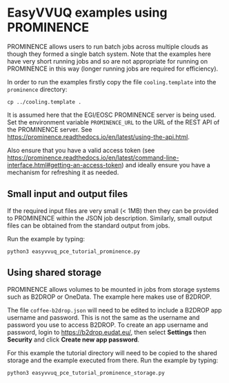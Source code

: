 # EasyVVUQ examples using PROMINENCE

PROMINENCE allows users to run batch jobs across multiple clouds as though they formed a single batch system. Note that the examples here have very short
running jobs and so are not appropriate for running on PROMINENCE in this way (longer running jobs are required for efficiency).

In order to run the examples firstly copy the file `cooling.template` into the `prominence` directory:
```
cp ../cooling.template .
```

It is assumed here that the EGI/EOSC PROMINENCE server is being used.
Set the environment variable `PROMINENCE_URL` to the URL of the REST API of the PROMINENCE server.
See https://prominence.readthedocs.io/en/latest/using-the-api.html.

Also ensure that you have a valid access token (see https://prominence.readthedocs.io/en/latest/command-line-interface.html#getting-an-access-token)
and ideally ensure you have a mechanism for refreshing it as needed.

## Small input and output files
If the required input files are very small (< 1MB) then they can be provided to PROMINENCE within the JSON job description. Similarly, small output files
can be obtained from the standard output from jobs.

Run the example by typing:
```
python3 easyvvuq_pce_tutorial_prominence.py
```

## Using shared storage
PROMINENCE allows volumes to be mounted in jobs from storage systems such as B2DROP or OneData. The example here makes use of B2DROP.

The file `coffee-b2drop.json` will need to be edited to include a B2DROP app username and password. This is not
the same as the username and password you use to access B2DROP. To create an app username and password, login to
https://b2drop.eudat.eu/, then select **Settings** then **Security** and click **Create new app password**.

For this example the tutorial directory will need to be copied to the shared storage and the example executed from there. Run the example by typing:
```
python3 easyvvuq_pce_tutorial_prominence_storage.py
```
